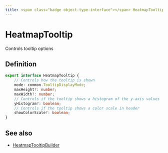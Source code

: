 ```yaml
---
title: <span class="badge object-type-interface"></span> HeatmapTooltip
---
```

# <span class="badge object-type-interface"></span> HeatmapTooltip

Controls tooltip options

## Definition

```typescript
export interface HeatmapTooltip {
	// Controls how the tooltip is shown
	mode: common.TooltipDisplayMode;
	maxHeight?: number;
	maxWidth?: number;
	// Controls if the tooltip shows a histogram of the y-axis values
	yHistogram?: boolean;
	// Controls if the tooltip shows a color scale in header
	showColorScale?: boolean;
}

```
## See also

 * <span class="badge builder"></span> [HeatmapTooltipBuilder](./builder-HeatmapTooltipBuilder.md)
